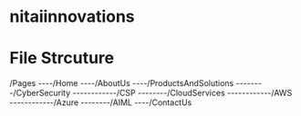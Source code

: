 # nitaiinnovations

# File Strcuture

/Pages
----/Home
----/AboutUs
----/ProductsAndSolutions
--------/CyberSecurity
------------/CSP
--------/CloudServices
------------/AWS
------------/Azure
--------/AIML
----/ContactUs

